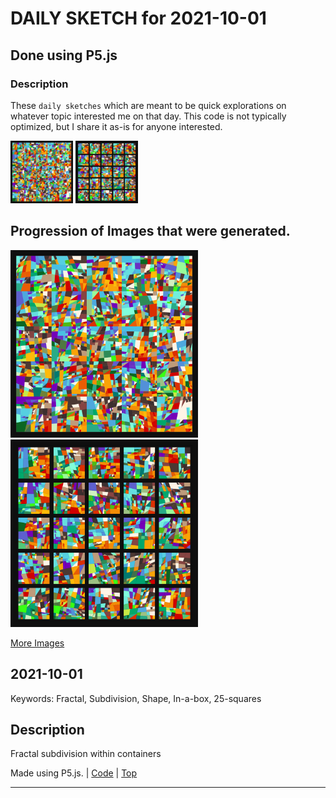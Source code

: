 # DAILY SKETCH for 2021-10-01

## Done using P5.js

### Description

These `daily sketches` which are meant to be quick explorations     on whatever topic interested me on that day. This code is not typically optimized, but I share it as-is     for anyone interested.

<img src = 'images/keep_2021-10-02-09-59-03.png' width = '100'> <img src = 'images/keep_2021-10-02-10-05-24.png' width = '100'> 

## Progression of Images that were generated.

<img src = 'images/keep_2021-10-02-09-59-03.png' width = '300'> 
<img src = 'images/keep_2021-10-02-10-05-24.png' width = '300'> 


[More Images](2021-10-01/images) 


 ## 2021-10-01
Keywords: Fractal, Subdivision, Shape, In-a-box, 25-squares
 

## Description 

 Fractal subdivision within containers
 

Made using P5.js. | [Code](2021/2021-10-01/) | [Top](#daily-sketches) 

-----

